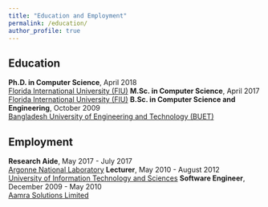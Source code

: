 ```yaml
---
title: "Education and Employment"
permalink: /education/
author_profile: true
---
```


## Education

**Ph.D. in Computer Science**, April 2018<br/>
[Florida International University (FIU)](https://www.fiu.edu)
**M.Sc. in Computer Science**, April 2017<br/>
[Florida International University (FIU)](https://www.fiu.edu)
**B.Sc. in Computer Science and Engineering**, October 2009<br/>
[Bangladesh University of Engineering and Technology (BUET)](http://buet.ac.bd)

## Employment

**Research Aide**, May 2017 - July 2017<br/>
[Argonne National Laboratory](https://www.anl.gov/) 
**Lecturer**, May 2010 - August 2012<br/>
[University of Information Technology and Sciences](https://www.uits.edu.bd/)
**Software Engineer**, December 2009 - May 2010<br/>
[Aamra Solutions Limited](https://www.aamra.com.bd/) 